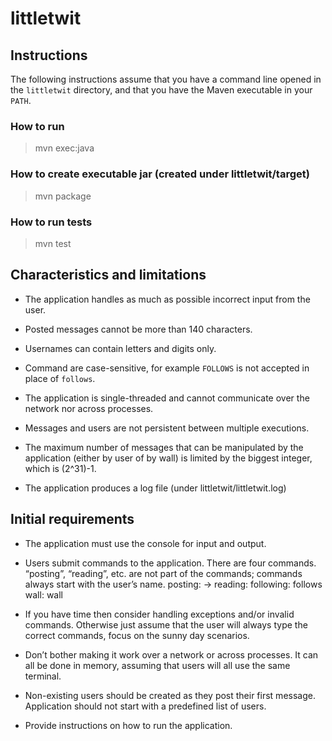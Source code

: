 # littletwit

## Instructions

The following instructions assume that you have a command line opened in the `littletwit` directory, and that you have the Maven executable in your `PATH`.

### How to run

> mvn exec:java

### How to create executable jar (created under littletwit/target)

> mvn package

### How to run tests

> mvn test


## Characteristics and limitations

* The application handles as much as possible incorrect input from the user.

* Posted messages cannot be more than 140 characters.

* Usernames can contain letters and digits only.

* Command are case-sensitive, for example `FOLLOWS` is not accepted in place of `follows`.

* The application is single-threaded and cannot communicate over the network nor across processes.

* Messages and users are not persistent between multiple executions.

* The maximum number of messages that can be manipulated by the application (either by user of by wall) is limited by the biggest integer, which is (2^31)-1.

* The application produces a log file (under littletwit/littletwit.log)


## Initial requirements

* The application must use the console for input and output.

* Users submit commands to the application. There are four commands.
“posting”, “reading”, etc. are not part of the commands; commands
always start with the user’s name. posting: <user name> ->
<message> reading: <user name> following: <user name>
follows <another user> wall: <user name> wall

* If you have time then consider handling exceptions and/or invalid
commands. Otherwise just assume that the user will always type the
correct commands, focus on the sunny day scenarios.

* Don’t bother making it work over a network or across processes. It can all be
done in memory, assuming that users will all use the same terminal.

* Non-existing users should be created as they post their first message.
Application should not start with a predefined list of users.

* Provide instructions on how to run the application.


